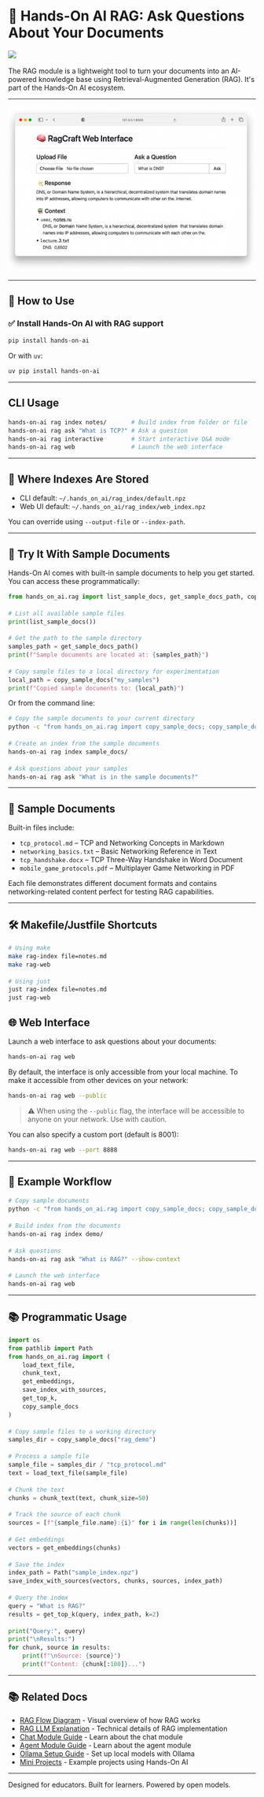 # 🧠 Hands-On AI RAG: Ask Questions About Your Documents

[![](https://img.shields.io/badge/CLI-Hands_On_AI_RAG-blue)](#cli-usage)

The RAG module is a lightweight tool to turn your documents into an AI-powered knowledge base using Retrieval-Augmented Generation (RAG). It's part of the Hands-On AI ecosystem.

---

![Hands-On AI RAG Web Interface](assets/ragcraft-web-preview.png)

---

## 🚀 How to Use

### ✅ Install Hands-On AI with RAG support

```bash
pip install hands-on-ai
```

Or with `uv`:

```bash
uv pip install hands-on-ai
```

---

## CLI Usage

```bash
hands-on-ai rag index notes/       # Build index from folder or file
hands-on-ai rag ask "What is TCP?" # Ask a question
hands-on-ai rag interactive        # Start interactive Q&A mode
hands-on-ai rag web                # Launch the web interface
```

---

## 📁 Where Indexes Are Stored

- CLI default: `~/.hands_on_ai/rag_index/default.npz`
- Web UI default: `~/.hands_on_ai/rag_index/web_index.npz`

You can override using `--output-file` or `--index-path`.

---

## 🧪 Try It With Sample Documents

Hands-On AI comes with built-in sample documents to help you get started. You can access these programmatically:

```python
from hands_on_ai.rag import list_sample_docs, get_sample_docs_path, copy_sample_docs

# List all available sample files
print(list_sample_docs())

# Get the path to the sample directory
samples_path = get_sample_docs_path()
print(f"Sample documents are located at: {samples_path}")

# Copy sample files to a local directory for experimentation
local_path = copy_sample_docs("my_samples")
print(f"Copied sample documents to: {local_path}")
```

Or from the command line:

```bash
# Copy the sample documents to your current directory
python -c "from hands_on_ai.rag import copy_sample_docs; copy_sample_docs()"

# Create an index from the sample documents
hands-on-ai rag index sample_docs/

# Ask questions about your samples
hands-on-ai rag ask "What is in the sample documents?"
```

---

## 📂 Sample Documents

Built-in files include:

- `tcp_protocol.md` – TCP and Networking Concepts in Markdown
- `networking_basics.txt` – Basic Networking Reference in Text
- `tcp_handshake.docx` – TCP Three-Way Handshake in Word Document
- `mobile_game_protocols.pdf` – Multiplayer Game Networking in PDF

Each file demonstrates different document formats and contains networking-related content perfect for testing RAG capabilities.

---

## 🛠️ Makefile/Justfile Shortcuts

```bash
# Using make
make rag-index file=notes.md
make rag-web

# Using just
just rag-index file=notes.md
just rag-web
```

## 🌐 Web Interface

Launch a web interface to ask questions about your documents:

```bash
hands-on-ai rag web
```

By default, the interface is only accessible from your local machine. To make it accessible from other devices on your network:

```bash
hands-on-ai rag web --public
```

> ⚠️ When using the `--public` flag, the interface will be accessible to anyone on your network. Use with caution.

You can also specify a custom port (default is 8001):

```bash
hands-on-ai rag web --port 8888
```

---

## 🧠 Example Workflow

```bash
# Copy sample documents
python -c "from hands_on_ai.rag import copy_sample_docs; copy_sample_docs('demo')"

# Build index from the documents
hands-on-ai rag index demo/

# Ask questions
hands-on-ai rag ask "What is RAG?" --show-context

# Launch the web interface
hands-on-ai rag web
```

---

## 📚 Programmatic Usage

```python
import os
from pathlib import Path
from hands_on_ai.rag import (
    load_text_file, 
    chunk_text, 
    get_embeddings, 
    save_index_with_sources,
    get_top_k,
    copy_sample_docs
)

# Copy sample files to a working directory
samples_dir = copy_sample_docs("rag_demo")

# Process a sample file
sample_file = samples_dir / "tcp_protocol.md"
text = load_text_file(sample_file)

# Chunk the text
chunks = chunk_text(text, chunk_size=50)

# Track the source of each chunk
sources = [f"{sample_file.name}:{i}" for i in range(len(chunks))]

# Get embeddings
vectors = get_embeddings(chunks)

# Save the index
index_path = Path("sample_index.npz")
save_index_with_sources(vectors, chunks, sources, index_path)

# Query the index
query = "What is RAG?"
results = get_top_k(query, index_path, k=2)

print("Query:", query)
print("\nResults:")
for chunk, source in results:
    print(f"\nSource: {source}")
    print(f"Content: {chunk[:100]}...")
```

---

## 📚 Related Docs

- [RAG Flow Diagram](rag-flow.md) - Visual overview of how RAG works
- [RAG LLM Explanation](rag-llm-explain.md) - Technical details of RAG implementation
- [Chat Module Guide](chat-guide.md) - Learn about the chat module
- [Agent Module Guide](agent-guide.md) - Learn about the agent module
- [Ollama Setup Guide](ollama-guide.md) - Set up local models with Ollama
- [Mini Projects](projects/index.md) - Example projects using Hands-On AI

---

Designed for educators. Built for learners. Powered by open models.